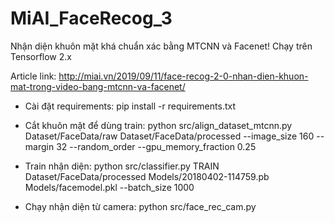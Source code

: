 # MiAI_FaceRecog_3
Nhận diện khuôn mặt khá chuẩn xác bằng MTCNN và Facenet!
Chạy trên Tensorflow 2.x

Article link: http://miai.vn/2019/09/11/face-recog-2-0-nhan-dien-khuon-mat-trong-video-bang-mtcnn-va-facenet/

* Cài đặt requirements: 
pip install -r requirements.txt

* Cắt khuôn mặt để dùng train: 
python src/align_dataset_mtcnn.py  Dataset/FaceData/raw Dataset/FaceData/processed --image_size 160 --margin 32  --random_order --gpu_memory_fraction 0.25

* Train nhận diện: 
python src/classifier.py TRAIN Dataset/FaceData/processed Models/20180402-114759.pb Models/facemodel.pkl --batch_size 1000

* Chạy nhận diện từ camera: 
python src/face_rec_cam.py 
